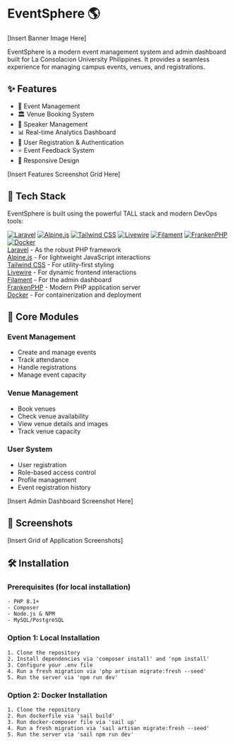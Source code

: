 # EventSphere 🌎

[Insert Banner Image Here]

EventSphere is a modern event management system and admin dashboard built for La Consolacion University Philippines. It provides a seamless experience for managing campus events, venues, and registrations.

## ✨ Features

- 📅 Event Management
- 🏛️ Venue Booking System
- 👥 Speaker Management
- 📊 Real-time Analytics Dashboard
- 👤 User Registration & Authentication
- ⭐ Event Feedback System
- 📱 Responsive Design

[Insert Features Screenshot Grid Here]

## 🚀 Tech Stack

EventSphere is built using the powerful TALL stack and modern DevOps tools:

<div class="flex flex-row space-x-2 mt-4">
  <a href="https://laravel.com" target="_blank"><img src="https://img.shields.io/badge/Laravel-FF2D20?style=for-the-badge&logo=laravel&logoColor=white" alt="Laravel" /></a>
  <a href="https://alpinejs.dev" target="_blank"><img src="https://img.shields.io/badge/Alpine.js-8BC0D0?style=for-the-badge&logo=alpine.js&logoColor=black" alt="Alpine.js" /></a>
  <a href="https://tailwindcss.com" target="_blank"><img src="https://img.shields.io/badge/Tailwind_CSS-38B2AC?style=for-the-badge&logo=tailwind-css&logoColor=white" alt="Tailwind CSS" /></a>
  <a href="https://livewire.laravel.com" target="_blank"><img src="https://img.shields.io/badge/Livewire-4E56A6?style=for-the-badge&logo=livewire&logoColor=white" alt="Livewire" /></a>
  <a href="https://filamentphp.com" target="_blank"><img src="https://img.shields.io/badge/Filament-22292f?style=for-the-badge&logo=filament&logoColor=white" alt="Filament" /></a>
  <a href="https://frankenphp.dev" target="_blank"><img src="https://img.shields.io/badge/FrankenPHP-6C4AB0?style=for-the-badge&logo=php&logoColor=white" alt="FrankenPHP" /></a>
  <a href="https://www.docker.com" target="_blank"><img src="https://img.shields.io/badge/Docker-2496ED?style=for-the-badge&logo=docker&logoColor=white" alt="Docker" /></a>
</div>

<div class="flex flex-col space-y-2">
  <div class="flex flex-row space-x-2 items-center">
    <a href="https://laravel.com" target="_blank">Laravel</a> - As the robust PHP framework
  </div>
  <div class="flex flex-row space-x-2 items-center">
    <a href="https://alpinejs.dev" target="_blank">Alpine.js</a> - For lightweight JavaScript interactions
  </div>
  <div class="flex flex-row space-x-2 items-center">
    <a href="https://tailwindcss.com" target="_blank">Tailwind CSS</a> - For utility-first styling
  </div>
  <div class="flex flex-row space-x-2 items-center">
    <a href="https://livewire.laravel.com" target="_blank">Livewire</a> - For dynamic frontend interactions
  </div>
  <div class="flex flex-row space-x-2 items-center">
    <a href="https://filamentphp.com" target="_blank">Filament</a> - For the admin dashboard
  </div>
  <div class="flex flex-row space-x-2 items-center">
    <a href="https://frankenphp.dev" target="_blank">FrankenPHP</a> - Modern PHP application server
  </div>
  <div class="flex flex-row space-x-2 items-center">
    <a href="https://www.docker.com" target="_blank">Docker</a> - For containerization and deployment
  </div>
</div>

## 🎯 Core Modules

### Event Management
- Create and manage events
- Track attendance
- Handle registrations
- Manage event capacity

### Venue Management
- Book venues
- Check venue availability
- View venue details and images
- Track venue capacity

### User System
- User registration
- Role-based access control
- Profile management
- Event registration history

[Insert Admin Dashboard Screenshot Here]

## 📸 Screenshots

[Insert Grid of Application Screenshots]

## 🛠️ Installation

### Prerequisites (for local installation)
```
- PHP 8.1+
- Composer
- Node.js & NPM
- MySQL/PostgreSQL
```

### Option 1: Local Installation

```
1. Clone the repository
2. Install dependencies via 'composer install' and 'npm install'
3. Configure your .env file
4. Run a fresh migration via 'php artisan migrate:fresh --seed'
5. Run the server via 'npm run dev'
```

### Option 2: Docker Installation

```
1. Clone the repository
2. Run dockerfile via 'sail build'
3. Run docker-composer file via 'sail up'
4. Run a fresh migration via 'sail artisan migrate:fresh --seed'
5. Run the server via 'sail npm run dev'
```
